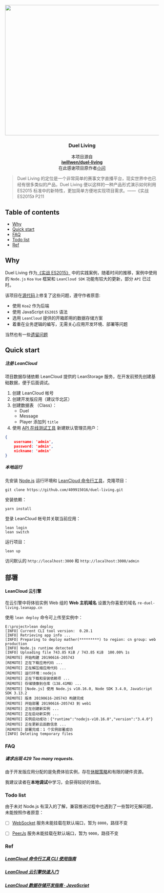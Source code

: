 
<p align="center">
  <a href="https://re-duel-living.leanapp.cn">
    <img src="http://img.pikapika.ink/duel/duel_index.png" width=800 height=426>
  </a>

  <h3 align="center">Duel Living</h3>

  <p align="center">
    本项目源自
    <br>
    <a href="https://github.com/iwillwen/duel-living"><strong>iwillwen/duel-living</strong></a>
    <br>
    在此感谢项目原作者<a href="https://github.com/iwillwen">小问</a>
  </p>
</p>

> Duel Living 的定位是一个非常简单的赛事文字直播平台，现实世界中也已经有很多类似的产品，Duel Living 便以这样的一种产品形式演示如何利用 ES2015 标准中的新特性，更加简单方便地实现项目需求。——《实战 ES2015》 P211

## Table of contents

 - [Why](#why)
 - [Quick start](#quick-start)
 - [FAQ](#faq)
 - [Todo list](#todo-list)
 - [Ref](#ref)
 
## Why

Duel Living 作为<a href="http://www.broadview.com.cn/book/3621">《实战 ES2015》</a>  中的实践案例，随着时间的推移，案例中使用的 `Node.js` `Koa` `Vue` 框架和 `LeanCloud SDK` 功能有较大的更新，部分 `API` 已过时。

该项目在[源代码](https://github.com/iwillwen/duel-living)上修复了这些问题，遵守作者原意:

- 使用 `Koa2` 作为后端
- 使用 JavaScript `ES2015` 语法
- 选用 `LeanCloud` 提供的开箱即用的数据存储方案
- 着重在业务逻辑的编写，无需关心应用开发环境、部署等问题

当然也有一些[遗留问题](#todo-list)

## Quick start

##### 注册 LeanCloud

项目数据存储依赖 LeanCloud 提供的 LeanStorage 服务，在开发前预先创建基础数据，便于后面调试。

1. 创建 LeanCloud 帐号
2. 创建开发版应用（建议华北区）
3. 创建数据表 （Class）：
    - Duel
    - Message
    - Player  添加列 `title`
4. 使用 [API 在线测试工具](https://leancloud.cn/dashboard/apionline/index.html#!/user/) 新建默认管理员用户：

```json
{
    username: 'admin',
    password: 'admin',
    nickname: 'admin'
}
```

##### 本地运行

先安装 [Node.js](http://nodejs.org/) 运行环境和 [LeanCloud 命令行工具](https://leancloud.cn/docs/leanengine_cli.html)，克隆项目：

```ssh
git clone https://github.com/409915016/duel-living.git
```
安装依赖：

```ssh
yarn install
```

登录 LeanCloud 帐号并关联当前应用：

```ssh
lean login
lean switch
```

运行项目：

```ssh
lean up
```

访问默认的 `http://localhost:3000` 和 `http://localhost:3000/admin` 


## 部署

#### LeanCloud 云引擎

在云引擎中将体验实例 Web 组的 **Web 主机域名** 设置为你喜爱的域名 `re-duel-living.leanapp.cn`

使用 `lean deploy` 命令可上传至实例中：

```
E:\project>lean deploy
[INFO] Current CLI tool version:  0.20.1
[INFO] Retrieving app info ...
[INFO] Preparing to deploy mather(*********) to region: cn group: web production
[INFO] Node.js runtime detected
[INFO] Uploading file 743.85 KiB / 743.85 KiB  100.00% 1s
[REMOTE] 开始构建 20190616-205743
[REMOTE] 正在下载应用代码 ...
[REMOTE] 正在解压缩应用代码 ...
[REMOTE] 运行环境：nodejs
[REMOTE] 正在下载和安装依赖项 ...
[REMOTE] 存储镜像到仓库（138.41MB）...
[REMOTE] [Node.js] 使用 Node.js v10.16.0, Node SDK 3.4.0, JavaScript SDK 3.13.2
[REMOTE] 版本 20190616-205743 构建完成
[REMOTE] 开始部署 20190616-205743 到 web1
[REMOTE] 正在创建新实例 ...
[REMOTE] 正在启动新实例 ...
[REMOTE] 实例启动成功：{"runtime":"nodejs-v10.16.0","version":"3.4.0"}
[REMOTE] 正在更新云函数信息 ...
[REMOTE] 部署完成：1 个实例部署成功
[INFO] Deleting temporary files
```


### FAQ

##### 请求出现 429 Too many requests.

由于开发版应用分配的是免费体验实例，存在[休眠策略](https://leancloud.cn/docs/leanengine_plan.html#hash633315134)和有限的硬件资源。

我建议读者在**本地调试**中学习，会获得较好的体验。


### Todo list

由于未对 Node.js 有深入的了解，兼容推进过程中也遇到了一些暂时无解问题，未能按照作者原意：

- [ ] [WebSocket](https://github.com/websockets/ws) 服务未能挂载在默认端口，暂为 `8000`，路径不变
- [ ] [PeerJs](https://github.com/peers/peerjs) 服务未能挂载在默认端口，暂为 `9000`，路径不变


### Ref

##### [LeanCloud 命令行工具 CLI 使用指南](https://leancloud.cn/docs/leanengine_cli.html)

##### [LeanCloud 云引擎快速入门](https://leancloud.cn/docs/leanengine_quickstart.html)

##### [LeanCloud 数据存储开发指南 · JavaScript](https://leancloud.cn/docs/leanstorage_guide-js.html)